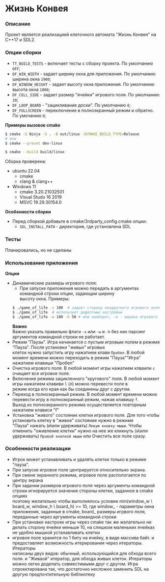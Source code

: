 # Жизнь Конвея

### Описание

Проект является реализацией клеточного автомата "Жизнь Конвея" на С++17 и SDL2.


### Опции сборки

- `TT_BUILD_TESTS` - включает тесты с сборку проекта. По умолчанию `OFF`;
- `DF_WIN_WIDTH` - задает ширину окна для приложения. По умолчанию ширина окна `1900`;
- `DF_WINDOW_HEIGHT` - задает высоту окна приложения. По умолчанию высота окна `1000`;
- `DF_CELL_SIDE` - задает размер "ячейки" игрового поля. По умолчанию `20`;
- `DF_LOOP_BOARD` - "зацикливание доски". По умолчанию `0`;
- `DF_FULLSCREEN` - переключение в полноэкранный режим и обратно. По умочанию `0`;

**Примеры вызовов cmake**
```bash
$ cmake -G Ninja -S . -B out/linux -DCMAKE_BUILD_TYPE=Release
# или
$ cmake --preset dev-linux

$ cmake --build build/linux
```

Сборка проверена:
- ubuntu 22.04
	- cmake 
	- clang & clang++ 
- Windows 11
	- cmake 3.20.21032501
	- Visual Studo 16 2019
	- MSVC 19.29.30154.0

**Особенности сборки**
- Перед сборкой добавьте в cmake/3rdparty_config.cmake опции:
	- `SDL_INSTALL_PATH` - директория, где установлена SDL

### Тесты

Планировались, но не сделаны


### Использование приложения

**Опции**
- Динамические размеры игрового поля:
	- При запуске приложения можно передать в аргументах командной строки опции, задающии ширину   
	высоту окна. Примеры:  
	```bash
	$ ./game_of_life -s 100  # задает сторону квадратного игрового поля
	$ ./game_of_life  # использует дефолтные настройки
	$ ./game_of_life -w 100 -h 50 # или наоборот, -w - ширина игрового поля, -h - высота игрового поля
	```  
	**Важно**  
	Важно указать правильно флаги `-s` или `-w` и `-h`  без них парсинг аргументов командной строки не работает.  
- Режим "Паузы". Игра начинается с пустым игровым полем в режиме "Пауза". После установки "живых" игровых  
клеток нужно запустить игру нажатием клави `Пробел`. В любой момент времени можно переходить в режим "Пауза"\"Игра"  
нажатием клавиши "Пробел"
- Очистка игрового поля. В любой момент игры нажатием клваили `c` очищает все игровое поле.
- Включение режима зацикленного "кругового" поля. В любой момент игры нажатием клавиви `l` (л) можно перевести поле в  
режим когда его края как бы соединены друг с другом.
- Переход в полноэкранный режим. В любой момент времени можно перевести игру в полноэкранный режим, нажав клавишу `f`.  
Выход из полноэкранного режима осуществляется повторным нажатием клависи "f"
- Установка "живого" состояник клетки игрового поля. Для того чтобы установить клетку в "живое" состояние нужно в режиме  
"Пауза" нажать (и\или удерживать) `Левую кновку мыши`. Чтобы отменить "оживление клетки" нужно на нее же кликнуть (и\или  
удерживать) `Правой кнопкой мыши` или Очистить все поле сразу.

### Особенности реализации
- Игрок может устанавливать и удалять клетки только в режиме "пауза". <!-- Это не баг, это фича, можно было бы ставить клетки в любой момент -->
- При запуске игровое поле центрируется относительно экрана.
- При смене экранного режима, игровое поле распологается по центру экрана
- При задании размеров игрового поля через аргументы командной строки игнорируется значение стороны клетки, заданное в cmakе опциях  
поэтому желательно чтобы выполнялось условие min(window_w \ board_w, window_h \ board_h) >= 10, где window_ - параметры окна  
приложения, заданные в cmake, board_ размеры игрвого поля, переданные через аргументы командной строки
- При установке настроек игры через cmake так же желательно не делать сторону ячейки меньше 10, на слишком маленьких ячейках  
не удобно мышкой устанавливать клетки
- игровое поле хранится по 1 биту на ячейку, в виде массива байт. и предоставляет возможность итерирования через итераторы. Итераторы  
написаны двух видов: обычный, использующийся для обхода всего поля. и "Живаой" итератор, для обхода живых клеток. Итераторы можно легко доделать совместимыми друг с другом.
Игра спроектирована так, что достаточно несложно заменить SDL на другую предпочтительную библиотеку


